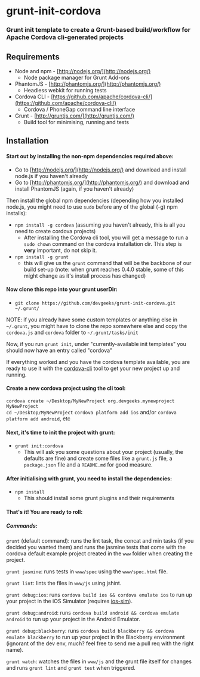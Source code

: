 # grunt-init-cordova

### Grunt init template to create a Grunt-based build/workflow for Apache Cordova cli-generated projects

## Requirements

- Node and npm - [http://nodejs.org/](http://nodejs.org/)
  - Node package manager for Grunt Add-ons
- PhantomJS - [http://phantomjs.org/](http://phantomjs.org/)
  - Headless webkit for running tests
- Cordova CLI - [https://github.com/apache/cordova-cli/](https://github.com/apache/cordova-cli/)
  - Cordova / PhoneGap command line interface
- Grunt - [http://gruntjs.com/](http://gruntjs.com/)
  - Build tool for minimising, running and tests

## Installation

#### Start out by installing the non-npm dependencies required above:

- Go to [http://nodejs.org/](http://nodejs.org/) and download and install node.js if you haven't already
- Go to [http://phantomjs.org/](http://phantomjs.org/) and download and install PhantomJS (again, if you haven't already)

Then install the global npm dependencies (depending how you installed node.js, you might need to use `sudo` before any of the global (-g) npm installs):

- `npm install -g cordova` (assuming you haven't already, this is all you need to create cordova projects)
  - After installing the Cordova cli tool, you will get a message to run a `sudo chown` command on the cordova installation dir. This step is **very** important, do not skip it.
- `npm install -g grunt`
  - this will give us the `grunt` command that will be the backbone of our build set-up (note: when grunt reaches 0.4.0 stable, some of this might change as it's install process has changed)

#### Now clone this repo into your grunt userDir:

- `git clone https://github.com/devgeeks/grunt-init-cordova.git ~/.grunt/`

NOTE: if you already have some custom templates or anything else in `~/.grunt`, you might have to clone the repo somewhere else and copy the `cordova.js` and `cordova` folder to `~/.grunt/tasks/init`

Now, if you run `grunt init`, under "currently-available init templates" you should now have an entry called "cordova"

If everything worked and you have the cordova template available, you are ready to use it with the [cordova-cli](https://github.com/apache/cordova-cli/) tool to get your new project up and running.

#### Create a new cordova project using the cli tool:

`cordova create ~/Desktop/MyNewProject org.devgeeks.mynewproject MyNewProject`  
`cd ~/Desktop/MyNewProject`
`cordova platform add ios` and/or `cordova platform add android`, etc

#### Next, it's time to init the project with grunt:

- `grunt init:cordova`
  - This will ask you some questions about your project (usually, the defaults are fine) and create some files like a `grunt.js` file, a `package.json` file and a `README.md` for good measure.

#### After initialising with grunt, you need to install the dependencies:

- `npm install`
  - This should install some grunt plugins and their requirements

#### That's it! You are ready to roll:

##### Commands:

`grunt` (default command): runs the lint task, the concat and min tasks (if you decided you wanted them) and runs the jasmine tests that come with the cordova default example project created in the `www` folder when creating the project.

`grunt jasmine`: runs tests in `www/spec` using the `www/spec.html` file.

`grunt lint`: lints the files in `www/js` using jshint.

`grunt debug:ios`: runs `cordova build ios && cordova emulate ios` to run up your project in the iOS Simulator (requires [ios-sim](https://github.com/phonegap/ios-sim)).

`grunt debug:android`: runs `cordova build android && cordova emulate android` to run up your project in the Android Emulator.

`grunt debug:blackberry`: runs `cordova build blackberry && cordova emulate blackberry` to run up your project in the Blackberry environment (ignorant of the dev env, much? feel free to send me a pull req with the right name).

`grunt watch`: watches the files in `www/js` and the grunt file itself for changes and runs `grunt lint` and `grunt test` when triggered.



